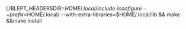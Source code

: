 LIBLEPT_HEADERSDIR=$HOME/.local/include ./configure   --prefix=$HOME/.local/ --with-extra-libraries=$HOME/.local/lib && make &&make install
